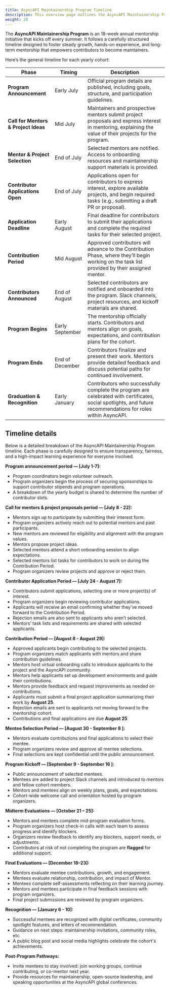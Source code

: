 ```yaml
---
title: AsyncAPI Maintainership Program Timeline
description: This overview page outlines the AsyncAPI Maintainership Program Timeline and Schedule
weight: 20
---
```


The **AsyncAPI Maintainership Program** is an 18-week annual mentorship initiative that kicks off every summer. It follows a carefully structured timeline designed to foster steady growth, hands-on experience, and long-term mentorship that empowers contributors to become maintainers.
 
Here’s the general timeline for each yearly cohort:

| **Phase**                            | **Timing**      | **Description**                                                                                                                                               |
| ------------------------------------ | --------------- | ------------------------------------------------------------------------------------------------------------------------------------------------------------- |
| **Program Announcement**             | Early July      | Official program details are published, including goals, structure, and participation guidelines.                                                             |
| **Call for Mentors & Project Ideas** | Mid July        | Maintainers and prospective mentors submit project proposals and express interest in mentoring, explaining the value of their projects for the program.       |
| **Mentor & Project Selection**       | End of July     | Selected mentors are notified. Access to onboarding resources and maintainership support materials is provided.                                               |
| **Contributor Applications Open**    | End of July     | Applications open for contributors to express interest, explore available projects, and begin required tasks (e.g., submitting a draft PR or proposal).       |
| **Application Deadline**             | Early August    | Final deadline for contributors to submit their applications and complete the required tasks for their selected project.                                      |
| **Contribution Period**              | Mid August      | Approved contributors will advance to the Contribution Phase, where they’ll begin working on the task list provided by their assigned mentor.                 |
| **Contributors Announced**           | End of August   | Selected contributors are notified and onboarded into the program. Slack channels, project resources, and kickoff materials are shared.                       |
| **Program Begins**                   | Early September | The mentorship officially starts. Contributors and mentors align on goals, expectations, and contribution plans for the cohort.                               |
| **Program Ends**                     | End of December | Contributors finalize and present their work. Mentors provide detailed feedback and discuss potential paths for continued involvement.                        |
| **Graduation & Recognition**         | Early January   | Contributors who successfully complete the program are celebrated with certificates, social spotlights, and future recommendations for roles within AsyncAPI. |

## Timeline details

Below is a detailed breakdown of the AsyncAPI Maintainership Program timeline. Each phase is carefully designed to ensure transparency, fairness, and a high-impact learning experience for everyone involved.

**Program announcement period — [July 1-7]:**

- Program coordinators begin volunteer outreach.
- Program organizers begin the process of securing sponsorships to support  contributor stipends and program operations.
- A breakdown of the yearly budget is shared to determine the number of contributor slots.
   
**Call for mentors & project proposals period — [July 8 - 22]:**

- Mentors sign up to participate by submitting their interest form.
- Program organizers actively reach out to potential mentors and past participants.
- New mentors are reviewed for eligibility and alignment with the program values.
- Mentors propose project ideas.
- Selected mentors attend a short onboarding session to align expectations.
- Selected mentors list tasks for contributors to work on during the Contribution Period.
- Program organizers review projects and approve or reject them.
 
**Contributor Application Period — [July 24 - August 7]:**

- Contributors submit applications, selecting one or more project(s) of interest.
- Program organizers begin reviewing contributor applications.
- Applicants will receive an email confirming whether they’ve moved forward to the Contribution Period.
- Rejection emails are also sent to applicants who aren’t selected.
- Mentors’ task lists and requirements are shared with selected applicants.

**Contribution Period — [August 8 - August 29]:**

- Approved applicants begin contributing to the selected projects.
- Program organizers match applicants with mentors and share contribution guidelines.
- Mentors host virtual onboarding calls to introduce applicants to the project and the AsyncAPI community.
- Mentors help applicants set up development environments and guide their contributions.
- Mentors provide feedback and request improvements as needed on contributions.
- Applicants must submit a final project application summarizing their work by **August 25**.
- Rejection emails are sent to applicants not moving forward to the mentorship cohort.
- Contributions and final applications are due **August 25**

**Mentee Selection Period — [August 30 - September 8 ]:**

- Mentors evaluate contributions and final applications to select their mentee.
- Program organizers review and approve all mentee selections.
- Final selections are kept confidential until the public announcement.

**Program Kickoff — [September 9 - September 16 ]:**

- Public announcement of selected mentees.
- Mentees are added to project Slack channels and introduced to mentors and fellow cohort members.
- Mentors and mentees align on weekly plans, goals, and expectations.
- Cohort-wide welcome call and orientation hosted by program organizers.

**Midterm Evaluations — [October 21 – 25]:**

- Mentors and mentees complete mid-program evaluation forms.
- Program organizers host check-in calls with each team to assess progress and identify blockers.
- Organizers review feedback to identify any blockers, support needs, or adjustments.
- Contributors at risk of not completing the program are **flagged** for additional support.

 **Final Evaluations — [December 18–23]:**

- Mentors evaluate mentee contributions, growth, and engagement.
- Mentees evaluate relationship, contribution, and impact of Mentor.
- Mentees complete self-assessments reflecting on their learning journey.
- Mentors and mentees participate in final feedback sessions with program organizers.
- Final project submissions are reviewed by program organizers.


**Recognition — [January 6 - 10]:**

- Successful mentees are recognized with digital certificates, community spotlight features, and letters of recommendation.
- Guidance on next steps: maintainership invitations, community roles, etc.
- A public blog post and social media highlights celebrate the cohort's achievements.

**Post-Program Pathways:**

- Invite mentees to stay involved: join working groups, continue contributing, or co-mentor next year.
- Provide resources for maintainership, open-source leadership, and speaking opportunities at the AsyncAPI global conferences.
